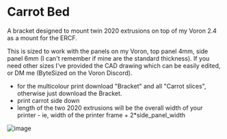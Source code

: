 # Carrot Bed
A bracket designed to mount twin 2020 extrusions on top of my Voron 2.4 as a mount for the ERCF.

This is sized to work with the panels on my Voron, top panel 4mm, side panel 6mm (I can't remember if mine are the standard thickness). If you need other sizes I've provided the CAD drawing which can be easily edited, or DM me (ByteSized on the Voron Discord).
- for the multicolour print download "Bracket" and all "Carrot slices", otherwise just download the Bracket.
- print carrot side down
- length of the two 2020 extrusions will be the overall width of your printer - ie, width of the printer frame + 2*side_panel_width

![image](https://github.com/gitgotgit/ERCF_mods/assets/9074900/5946dfa5-b5ac-4668-b342-a200d827b0f1)

